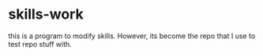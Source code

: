 # skills-work
this is a program to modify skills. However, its become the repo that I use to test repo stuff with. 
